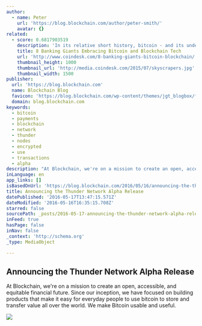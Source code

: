 ```yaml
---
author:
  - name: Peter
    url: 'https://blog.blockchain.com/author/peter-smith/'
    avatar: {}
related:
  - score: 0.6817903519
    description: 'In its relative short history, bitcoin - and its underlying technology the blockchain - have captivated thinkers around the world, but not everyone was quick to see the potential. Due in part to its initial billing as a threat to the traditional financial ecosystem, these institutions have perhaps understandably responded with sharp critiques and deep skepticism for the technology.'
    title: 8 Banking Giants Embracing Bitcoin and Blockchain Tech
    url: 'http://www.coindesk.com/8-banking-giants-bitcoin-blockchain/'
    thumbnail_height: 1000
    thumbnail_url: 'http://media.coindesk.com/2015/07/skyscrapers.jpg'
    thumbnail_width: 1500
publisher:
  url: 'https://blog.blockchain.com'
  name: Blockchain Blog
  favicon: 'https://blog.blockchain.com/wp-content/themes/jgt_blogbox/favicon.ico'
  domain: blog.blockchain.com
keywords:
  - bitcoin
  - payments
  - blockchain
  - network
  - thunder
  - nodes
  - encrypted
  - use
  - transactions
  - alpha
description: "At Blockchain, we're on a mission to create an open, accessible, and equitable financial future. Since our inception, we have focused on building products that make it easy for everyday people to use bitcoin to store and transfer value all over the world. We make Bitcoin usable and useful."
inLanguage: en
app_links: []
isBasedOnUrl: 'https://blog.blockchain.com/2016/05/16/announcing-the-thunder-network-alpha-release/'
title: Announcing the Thunder Network Alpha Release
datePublished: '2016-05-17T13:47:15.571Z'
dateModified: '2016-05-16T16:35:15.708Z'
starred: false
sourcePath: _posts/2016-05-17-announcing-the-thunder-network-alpha-release.md
inFeed: true
hasPage: false
inNav: false
_context: 'http://schema.org'
_type: MediaObject

---
```

<article style=""><h1>Announcing the Thunder Network Alpha Release</h1><p>At Blockchain, we're on a mission to create an open, accessible, and equitable financial future. Since our inception, we have focused on building products that make it easy for everyday people to use bitcoin to store and transfer value all over the world. We make Bitcoin usable and useful.</p><img src="https://i0.wp.com/blog.blockchain.com/wp-content/uploads/2016/04/apple-icon.png?fit=192%2C192&amp;ssl=1" /></article>